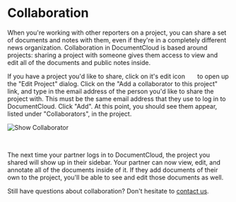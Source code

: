 # Collaboration

When you're working with other reporters on a project, you can share a set of documents and notes with them, even if they're in a completely different news organization. Collaboration in DocumentCloud is based around projects: sharing a project with someone gives them access to view and edit all of the documents and public notes inside.

If you have a project you'd like to share, click on it's edit icon <span class="icon edit_glyph" style="padding-left:16px;position:relative;top: -2px;">&nbsp;</span> to open up the "Edit Project" dialog. Click on the "Add a collaborator to this project" link, and type in the email address of the person you'd like to share the project with. This must be the same email address that they use to log in to DocumentCloud. Click "Add". At this point, you should see them appear, listed under "Collaborators", in the project.

![Show Collaborator][]

&nbsp;

The next time your partner logs in to DocumentCloud, the project you shared will show up in their sidebar. Your partner can now view, edit, and annotate all of the documents inside of it. If they add documents of their own to the project, you'll be able to see and edit those documents as well.

Still have questions about collaboration? Don't hesitate to [contact us][].

[contact us]: javascript:dc.app.workspace.help.openContactDialog()
[Show Collaborator]: /images/help/show_collaborator.png
